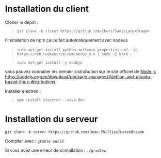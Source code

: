 # Installation du client

Cloner le dépôt :

>`git clone -b client https://github.com/CherifSami/LatexDragon`


l'installation de npm ça ce fait automatiquement avec nodeJs
> `sudo apt-get install python-software-properties`
> `curl -sL https://deb.nodesource.com/setup_9.x | sudo -E bash -`

> `sudo apt-get install -y nodejs`

vous pouvez connaiter les dernier sistrubution sur le site officiel de [Node.js](https://nodejs.org/en/)
https://nodejs.org/en/download/package-manager/#debian-and-ubuntu-based-linux-distributions

Installer electron :
> `npm install electron --save-dev`

# Installation du serveur

`git clone -b server https://github.com/Jean-Phillipe/LatexDragon`

Compiler avec :
`gradle build`

Si vous avez une erreur de compilation :
`./gradlew`
